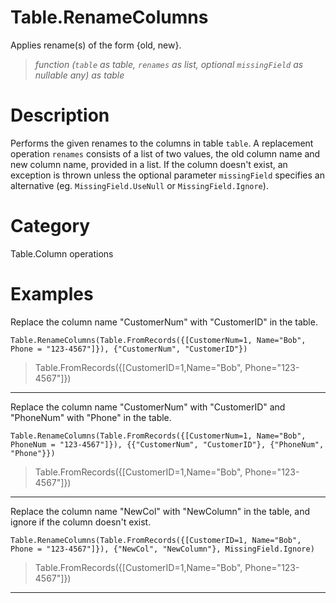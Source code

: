 ﻿# Table.RenameColumns
Applies rename(s) of the form {old, new}.
> _function (<code>table</code> as table, <code>renames</code> as list, optional <code>missingField</code> as nullable any) as table_
# Description 
Performs the given renames to the columns in table <code>table</code>. A replacement operation <code>renames</code> consists of a list of two values, the old column name and new column name, provided in a list.
    If the column doesn't exist, an exception is thrown unless the optional parameter <code>missingField</code> specifies an alternative (eg. <code>MissingField.UseNull</code> or <code>MissingField.Ignore</code>).

# Category 
Table.Column operations
# Examples 
Replace the column name "CustomerNum" with "CustomerID" in the table.
```
Table.RenameColumns(Table.FromRecords({[CustomerNum=1, Name="Bob", Phone = "123-4567"]}), {"CustomerNum", "CustomerID"})
```
> Table.FromRecords({[CustomerID=1,Name="Bob", Phone="123-4567"]})
***
Replace the column name "CustomerNum" with "CustomerID" and "PhoneNum" with "Phone" in the table.
```
Table.RenameColumns(Table.FromRecords({[CustomerNum=1, Name="Bob", PhoneNum = "123-4567"]}), {{"CustomerNum", "CustomerID"}, {"PhoneNum", "Phone"}})
```
> Table.FromRecords({[CustomerID=1,Name="Bob", Phone="123-4567"]})
***
Replace the column name "NewCol" with "NewColumn" in the table, and ignore if the column doesn't exist.
```
Table.RenameColumns(Table.FromRecords({[CustomerID=1, Name="Bob", Phone = "123-4567"]}), {"NewCol", "NewColumn"}, MissingField.Ignore)
```
> Table.FromRecords({[CustomerID=1,Name="Bob", Phone="123-4567"]})
***
